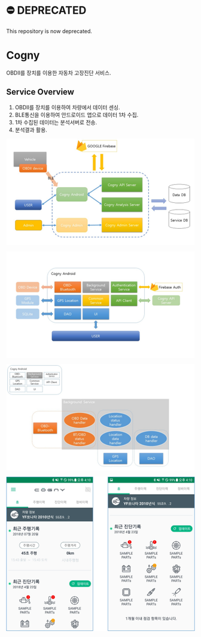 # ⛔️ DEPRECATED
This repository is now deprecated. 

# Cogny
OBDII를 장치를 이용한 자동차 고장진단 서비스.

## Service Overview
1. OBDII를 장치를 이용하여 차량에서 데이터 센싱.
2. BLE통신을 이용하여 안드로이드 앱으로 데이터 1차 수집.
3. 1차 수집된 데이터는 분석서버로 전송.
4. 분석결과 활용.

![service overview](./images/image01.jpg)

![android overview](./images/image02.jpg)

![android background service](./images/image03.jpg)

![cogny android app](./images/image04.jpg)
